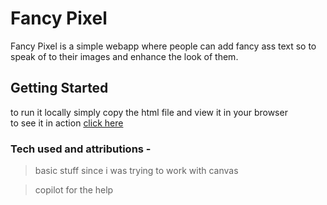 # Fancy Pixel

Fancy Pixel is a simple webapp where people can add fancy ass text so to speak of to their images and enhance the look of them.


## Getting Started
 to run it locally simply copy the html file and view it in your browser
</br>
 to see it in action [click here]()

### Tech used and attributions -
 > basic stuff since i was trying to work with canvas 

>  copilot for the help

